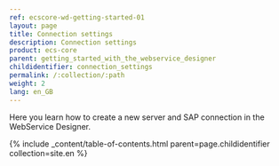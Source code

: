 ```yaml
---
ref: ecscore-wd-getting-started-01
layout: page
title: Connection settings
description: Connection settings
product: ecs-core
parent: getting_started_with_the_webservice_designer
childidentifier: connection_settings
permalink: /:collection/:path
weight: 2
lang: en_GB
---
```


Here you learn how to create a new server and SAP connection in the WebService Designer.

{% include _content/table-of-contents.html parent=page.childidentifier collection=site.en %}